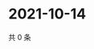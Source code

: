# 2021-10-14

共 0 条

<!-- BEGIN WEIBO -->
<!-- 最后更新时间 Thu Oct 14 2021 04:11:35 GMT+0800 (China Standard Time) -->

<!-- END WEIBO -->
